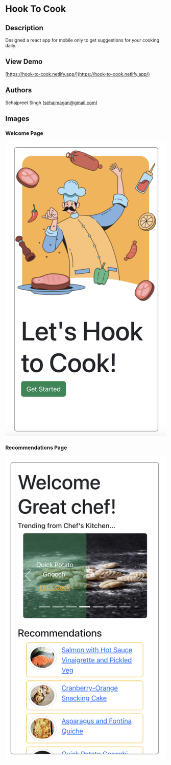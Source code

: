 # Hook To Cook

## Description

Designed a react app for mobile only to get suggestions for your cooking daily.

## View Demo

[https://hook-to-cook.netlify.app/](https://hook-to-cook.netlify.app/)

## Authors

Sehajpreet Singh (sehajmagan@gmail.com)

## Images

### Welcome Page

![Welcome Page](https://github.com/sehaj97/hook-to-cook/blob/main/welcome.png)

### Recommendations Page

![Recommendations Page](https://github.com/sehaj97/hook-to-cook/blob/main/reco.png)
